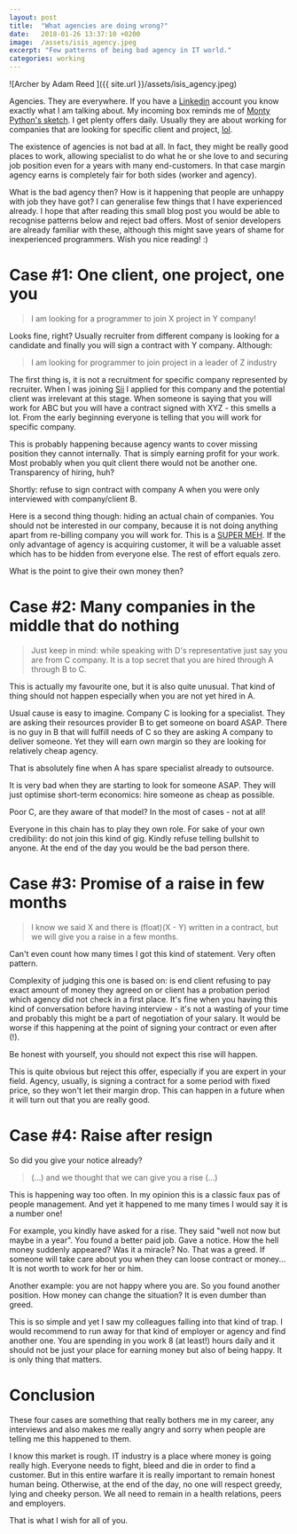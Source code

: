 ```yaml
---
layout: post
title:  "What agencies are doing wrong?"
date:   2018-01-26 13:37:10 +0200
image:  /assets/isis_agency.jpeg
excerpt: "Few patterns of being bad agency in IT world."
categories: working
---
```

![Archer by Adam Reed ]({{ site.url }}/assets/isis_agency.jpeg)

Agencies. They are everywhere. If you have a [Linkedin](https://linkedin.com)
account you know exactly what I am talking about. My incoming box reminds me of
[Monty Python's sketch](https://www.youtube.com/watch?v=anwy2MPT5RE). I get
plenty offers daily. Usually they are about working for companies that are
looking for specific client and project,
[lol](https://en.wiktionary.org/wiki/LOL#English).

The existence of agencies is not bad at all. In fact, they might be really good
places to work, allowing specialist to do what he or she love to and securing
job position even for a years with many end-customers. In that case margin
agency earns is completely fair for both sides (worker and agency). 

What is the bad agency then? How is it happening that people are unhappy
with job they have got? I can generalise few things that I have experienced
already. I hope that after reading this small blog post you would be able
to recognise patterns below and reject bad offers. Most of senior developers
are already familiar with these, although this might save years of shame for
inexperienced programmers. Wish you nice reading! :)

# Case #1: One client, one project, one you

> I am looking for a programmer to join X project in Y company!

Looks fine, right? Usually recruiter from different company is looking for a
candidate and finally you will sign a contract with Y company. Although: 

> I am looking for programmer to join project in a leader of Z industry

The first thing is, it is not a recruitment for specific company represented by
recruiter. When I was joining [Sii](https://sii.pl/en/) I applied for this
company and the potential client was irrelevant at this stage. When someone is
saying that you will work for ABC but you will have a contract signed with
XYZ - this smells a lot. From the early beginning everyone is telling that you
will work for specific company.

This is probably happening because agency wants to cover missing position they
cannot internally. That is simply earning profit for your work. Most probably
when you quit client there would not be another one. Transparency of hiring,
huh?

Shortly: refuse to sign contract with company A when you were only interviewed
with company/client B.  

Here is a second thing though: hiding an actual chain of companies. You should
not be interested in our company, because it is not doing anything apart from
re-billing company you will work for. This is a [SUPER
MEH](https://media.giphy.com/media/ELE38BM27p1JK/giphy.gif). If the only
advantage of agency is acquiring customer, it will be a valuable asset
which has to be hidden from everyone else. The rest of effort equals zero.

What is the point to give their own money then?

# Case #2: Many companies in the middle that do nothing

> Just keep in mind: while speaking with D's representative just say you are
> from C company. It is a top secret that you are hired through A through B to
> C.

This is actually my favourite one, but it is also quite unusual. That kind of
thing should not happen especially when you are not yet hired in A.

Usual cause is easy to imagine. Company C is looking for a specialist. They are
asking their resources provider B to get someone on board ASAP. There is no guy
in B that will fulfill needs of C so they are asking A company to deliver
someone.  Yet they will earn own margin so they are looking for relatively
cheap agency.

That is absolutely fine when A has spare specialist already to outsource.

It is very bad when they are starting to look for someone ASAP. They will just
optimise short-term economics: hire someone as cheap as possible.

Poor C, are they aware of that model? In the most of cases - not at all!

Everyone in this chain has to play they own role. For sake of your own
credibility: do not join this kind of gig. Kindly refuse telling bullshit to
anyone. At the end of the day you would be the bad person there. 

# Case #3: Promise of a raise in few months

> I know we said X and there is (float)(X - Y) written in a contract, but we
> will give you a raise in a few months.  

Can't even count how many times I got this kind of statement. Very often pattern.

Complexity of judging this one is based on: is end client refusing to pay exact
amount of money they agreed on or client has a probation period which agency
did not check in a first place. It's fine when you having this kind of
conversation before having interview - it's not a wasting of your time and
probably this might be a part of negotiation of your salary. It would be worse
if this happening at the point of signing your contract or even after (!).

Be honest with yourself, you should not expect this rise will happen.

This is quite obvious but reject this offer, especially if you are expert in
your field. Agency, usually, is signing a contract for a some period with fixed
price, so they won't let their margin drop. This can happen in a future when it
will turn out that you are really good.

# Case #4: Raise after resign

So did you give your notice already?

> (...) and we thought that we can give you a rise (...)

This is happening way too often. In my opinion this is a classic faux pas of
people management. And yet it happened to me many times I would say it is a
number one!

For example, you kindly have asked for a rise. They said "well not now but
maybe in a year". You found a better paid job. Gave a notice. How the hell
money suddenly appeared? Was it a miracle? No. That was a greed. If someone
will take care about you when they can loose contract or money... It is not
worth to work for her or him.  

Another example: you are not happy where you are. So you found another
position. How money can change the situation? It is even dumber than greed.

This is so simple and yet I saw my colleagues falling into that kind of trap.
I would recommend to run away for that kind of employer or agency and find
another one. You are spending in you work 8 (at least!) hours daily and it
should not be just your place for earning money but also of being happy. It is
only thing that matters.

# Conclusion

These four cases are something that really bothers me in my career, any
interviews and also makes me really angry and sorry when people are telling me
this happened to them.

I know this market is rough. IT industry is a place where money is going really
high. Everyone needs to fight, bleed and die in order to find a customer. But
in this entire warfare it is really important to remain honest human being.
Otherwise, at the end of the day, no one will respect greedy, lying and cheeky
person. We all need to remain in a health relations, peers and employers.

That is what I wish for all of you.
